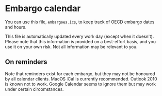 # Embargo calendar

You can use this file, `embargoes.ics`, to keep track of OECD embargo dates and hours.

This file is automatically updated every work day (except when it doesn't).  Please note that this information is provided on a best-effort basis, and you use it on your own risk. Not all information may be relevant to you.

## On reminders

Note that reminders exist for each embargo, but they may not be honoured by all calendar clients. MacOS iCal is currently recommended. Outlook 2010 is known not to work. Google Calendar seems to ignore them but may work under certain circomstances.
